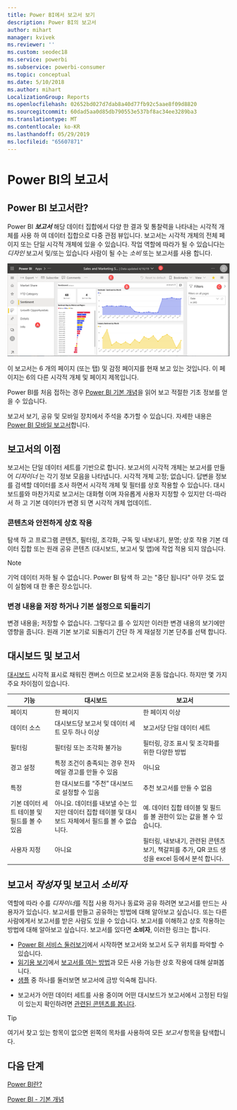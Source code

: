 ```yaml
---
title: Power BI에서 보고서 보기
description: Power BI의 보고서
author: mihart
manager: kvivek
ms.reviewer: ''
ms.custom: seodec18
ms.service: powerbi
ms.subservice: powerbi-consumer
ms.topic: conceptual
ms.date: 5/10/2018
ms.author: mihart
LocalizationGroup: Reports
ms.openlocfilehash: 02652bd027d7dab8a40d77fb92c5aae8f09d8820
ms.sourcegitcommit: 60dad5aa0d85db790553e537bf8ac34ee3289ba3
ms.translationtype: MT
ms.contentlocale: ko-KR
ms.lasthandoff: 05/29/2019
ms.locfileid: "65607871"
---
```

# <a name="reports-in-power-bi"></a>Power BI의 보고서
## <a name="what-is-a-power-bi-report"></a>Power BI 보고서란?
Power BI ***보고서*** 해당 데이터 집합에서 다양 한 결과 및 통찰력을 나타내는 시각적 개체를 사용 하 여 데이터 집합으로 다중 관점 뷰입니다.  보고서는 시각적 개체의 전체 페이지 또는 단일 시각적 개체에 있을 수 있습니다. 작업 역할에 따라가 될 수 있습니다는 *디자인* 보고서 및/또는 있습니다 사람이 될 수는 *소비* 또는 보고서를 사용 합니다.

![보고서 페이지](./media/end-user-reports/power-bi-report.png)

이 보고서는 6 개의 페이지 (또는 탭) 및 감정 페이지를 현재 보고 있는 것입니다. 이 페이지는 6의 다른 시각적 개체 및 페이지 제목입니다.  

Power BI를 처음 접하는 경우 [Power BI 기본 개념](end-user-basic-concepts.md)을 읽어 보고 적절한 기초 정보를 얻을 수 있습니다.

보고서 보기, 공유 및 모바일 장치에서 주석을 추가할 수 있습니다. 자세한 내용은 [Power BI 모바일 보고서](mobile/mobile-reports-in-the-mobile-apps.md)합니다.

## <a name="advantages-of-reports"></a>보고서의 이점
보고서는 단일 데이터 세트를 기반으로 합니다. 보고서의 시각적 개체는 보고서를 만들어 *디자이너* 는 각기 정보 모음을 나타냅니다. 시각적 개체 고정; 없습니다. 답변을 정보를 검색할 데이터를 조사 하면서 시각적 개체 및 필터를 상호 작용할 수 있습니다. 대시보드를와 마찬가지로 보고서는 대화형 이며 자유롭게 사용자 지정할 수 있지만 더-따라서 하 고 기본 데이터가 변경 되 면 시각적 개체 업데이트.

### <a name="safely-interact-with-content"></a>콘텐츠와 안전하게 상호 작용
탐색 하 고 프로그램 콘텐츠, 필터링, 조각화, 구독 및 내보내기, 분명; 상호 작용 기본 데이터 집합 또는 원래 공유 콘텐츠 (대시보드, 보고서 및 앱)에 작업 적용 되지 않습니다.
 
> [!NOTE]
> 기억 데이터 저하 될 수 없습니다. Power BI 탐색 하 고는 "중단 됩니다" 아무 것도 없이 실험에 대 한 좋은 장소입니다.

### <a name="save-your-changes-or-revert-to-the-default-settings"></a>변경 내용을 저장 하거나 기본 설정으로 되돌리기
변경 내용을; 저장할 수 없습니다. 그렇다고 를 수 있지만 이러한 변경 내용의 보기에만 영향을 줍니다. 원래 기본 보기로 되돌리기 간단 하 게 재설정 기본 단추를 선택 합니다.

## <a name="dashboards-versus-reports"></a>대시보드 및 보고서
[대시보드](end-user-dashboards.md) 시각적 표시로 채워진 캔버스 이므로 보고서와 혼동 많습니다. 하지만 몇 가지 주요 차이점이 있습니다.  

| **기능** | **대시보드** | **보고서** |
| --- | --- | --- |
| 페이지 |한 페이지 |한 페이지 이상 |
| 데이터 소스 |대시보드당 보고서 및 데이터 세트 모두 하나 이상 |보고서당 단일 데이터 세트 |
| 필터링 |필터링 또는 조각화 불가능 |필터링, 강조 표시 및 조각화를 위한 다양한 방법 |
| 경고 설정 |특정 조건이 충족되는 경우 전자 메일 경고를 만들 수 있음 |아니요 |
| 특정 |한 대시보드를 “주천” 대시보드로 설정할 수 있음 |추천 보고서를 만들 수 없음 |
| 기본 데이터 세트 테이블 및 필드를 볼 수 있음 |아니요. 데이터를 내보낼 수는 있지만 데이터 집합 테이블 및 대시보드 자체에서 필드를 볼 수 없습니다. |예. 데이터 집합 테이블 및 필드를 볼 권한이 있는 값을 볼 수 있습니다. |
| 사용자 지정 |아니요  |필터링, 내보내기, 관련된 콘텐츠 보기, 책갈피를 추가, QR 코드 생성을 excel 등에서 분석 합니다.   |

<!--| Available in Power BI Desktop |No |Yes, can create and view reports in Desktop |
| Pinning |Can pin existing visuals (tiles) only from current dashboard to your other dashboards |Can pin visuals (as tiles) to any of your dashboards. Can pin entire report pages to any of your dashboards. | -->

## <a name="report-creators-and-report-consumers"></a>보고서 ***작성자*** 및 보고서 ***소비자***
역할에 따라 수를 *디자이너*를 직접 사용 하거나 동료와 공유 하려면 보고서를 만드는 사용자가 있습니다. 보고서를 만들고 공유하는 방법에 대해 알아보고 싶습니다. 또는 다른 사람에게서 보고서를 받은 사람도 있을 수 있습니다. 보고서를 이해하고 상호 작용하는 방법에 대해 알아보고 싶습니다. 보고서를 있다면 **소비자**, 이러한 링크는 합니다. 

* [Power BI 서비스 둘러보기](end-user-basic-concepts.md)에서 시작하면 보고서와 보고서 도구 위치를 파악할 수 있습니다.
* [읽기용 보기](end-user-reading-view.md)에서 [보고서를 여는 방법](end-user-report-open.md)과 모든 사용 가능한 상호 작용에 대해 살펴봅니다.
* [샘플](../sample-tutorial-connect-to-the-samples.md) 중 하나를 둘러보면 보고서에 금방 익숙해 집니다.  
<!--* Don't need the report any more? You can [remove it](../service-delete.md).-->
* 보고서가 어떤 데이터 세트를 사용 중이며 어떤 대시보드가 보고서에서 고정된 타일이 있는지 확인하려면 [관련된 콘텐츠를 봅니다](end-user-related.md).

> [!TIP]
> 여기서 찾고 있는 항목이 없으면 왼쪽의 목차를 사용하여 모든 *보고서* 항목을 탐색합니다.
> 
> 

## <a name="next-steps"></a>다음 단계
[Power BI란?](../power-bi-overview.md) 

[Power BI - 기본 개념](end-user-basic-concepts.md)


